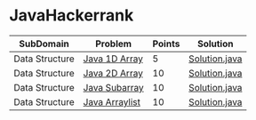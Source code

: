 # JavaHackerrank

| SubDomain     |    Problem    | Points |  Solution |
| ------------- | ------------- |------------- |------------ |
| Data Structure  |[Java 1D Array](https://www.hackerrank.com/challenges/java-1d-array-introduction)  | 5 |[Solution.java](https://github.com/ssnitish/JavaHackerrank/blob/master/DataStructure/Java%201D%20Array/Solution.java)|
|  Data Structure | [Java 2D Array](https://www.hackerrank.com/challenges/java-2d-array)  | 10 |[Solution.java](https://github.com/ssnitish/JavaHackerrank/blob/master/DataStructure/Java%202D%20Array/Solution.java)  |
|  Data Structure | [Java Subarray](https://www.hackerrank.com/challenges/java-negative-subarray)  | 10 |[Solution.java](https://github.com/ssnitish/JavaHackerrank/tree/master/DataStructure/Java%20Subarray/Solution.java)  |
|  Data Structure | [Java Arraylist](https://www.hackerrank.com/challenges/java-arraylist)  | 10 |[Solution.java](https://github.com/ssnitish/JavaHackerrank/tree/master/DataStructure/Java%20Arraylist/Solution.java)  |


